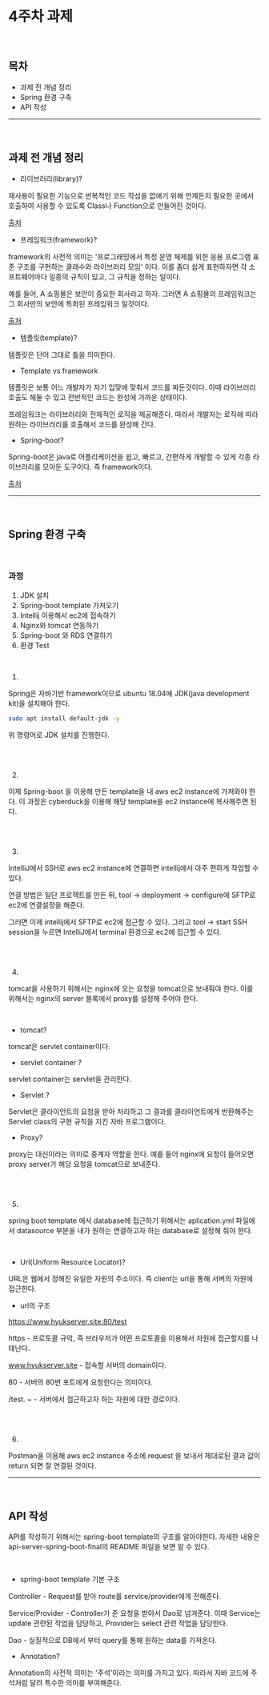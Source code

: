 

# 4주차 과제

<br/>

## 목차

- 과제 전 개념 정리
- Spring 환경 구축
- API 작성

<hr/>

<br/>

## 과제 전 개념 정리

- 라이브러리(library)?

재사용이 필요한 기능으로 반복적인 코드 작성을 없애기 위해 언제든지 필요한 곳에서 호출하여 사용할 수 있도록 Class나 Function으로 만들어진 것이다. 

[출처](https://blog.gaerae.com/2016/11/what-is-library-and-framework-and-architecture-and-platform.html)

- 프레임워크(framework)?

framework의 사전적 의미는 '프로그래밍에서 특정 운영 체제를 위한 응용 프로그램 표준 구조를 구현하는 클래수와 라이브러리 모임' 이다. 이를 좀더 쉽게 표현하자면 각 소프트웨어마다 일종의 규칙이 있고, 그 규칙을 정하는 일이다. 

예를 들어, A 쇼핑몰은 보안이 중요한 회사라고 하자. 그러면 A 쇼핑몰의 프레임워크는 그 회사만의 보안에 특화된 프레임워크 일것이다. 

[출처](https://www.castingn.com/sourcing/kkultip_detail/110)

- 템플릿(template)?

템플릿은 단어 그대로 틀을 의미한다. 

- Template vs framework

템플릿은 보통 어느 개발자가 자기 입맞에 맞춰서 코드를 짜둔것이다. 이때 라이브러리 호출도 해둘 수 있고 전반적인 코드는 완성에 가까운 상태이다.

프레임워크는 라이브러리와 전체적인 로직을 제공해준다. 따라서 개발자는 로직에 따라 원하는 라이브러리를 호출해서 코드를 완성해 간다. 

- Spring-boot?

Spring-boot은 java로 어플리케이션을 쉽고, 빠르고, 간편하게 개발할 수 있게 각종 라이브러리를 모아둔 도구이다. 즉 framework이다. 

[출처](https://abc1211.tistory.com/639)

<hr/>

<br/>

## Spring 환경 구축

<br/>

### 과정

1. JDK 설치
2. Spring-boot template 가져오기
3. Intellij 이용해서 ec2에 접속하기
4. Nginx와 tomcat 연동하기
5. Spring-boot 와 RDS 연결하기 
6. 환경 Test 

<br/>

1.

Spring은 자바기반 framework이므로 ubuntu 18.04에 JDK(java development kit)을 설치해야 한다. 

```bash
sudo apt install default-jdk -y
```

위 명령어로 JDK 설치를 진행한다. 

<br/>

<br/>

2.

이제 Spring-boot 을 이용해 만든 template을 내 aws ec2 instance에 가져와야 한다. 이 과정은 cyberduck을 이용해 해당 template을 ec2 instance에 복사해주면 된다. 

<br/>

<br/>

3.

IntelliJ에서 SSH로 aws ec2 instance에 연결하면 intellij에서 아주 편하게 작업할 수 있다. 

연결 방법은 일단 프로잭트를 만든 뒤, tool -> deployment -> configure에 SFTP로 ec2에 연결설정을 해준다. 

그러면 이제 intellij에서 SFTP로 ec2에 접근할 수 있다. 그리고 tool -> start SSH session을 누르면 IntelliJ에서 terminal 환경으로 ec2에 접근할 수 있다. 

<br/>

<br/>

4.

tomcat을 사용하기 위해서는 nginx에 오는 요청을 tomcat으로 보내줘야 한다. 이를 위해서는 nginx의 server 블록에서 proxy를 설정해 주어야 한다. 

<br/>

- tomcat?

tomcat은 servlet container이다. 

- servlet container ?

servlet container는 servlet을 관리한다.

- Servlet ?

Servlet은 클라이언트의 요청을 받아 처리하고 그 결과를 클라이언트에게 반환해주는 Servlet class의 구현 규칙을 지킨 자바 프로그램이다.  

- Proxy?

proxy는 대신이라는 의미로 중계자 역할을 한다. 예를 들어 nginx에 요청이 들어오면 proxy server가 해당 요청을 tomcat으로 보내준다. 

<br/>

<br/>

5.

spring boot template 에서 database에 접근하기 위해서는 aplication.yml 파일에서 datasource 부분을 내가 원하는 연결하고자 하는 database로 설정해 줘야 한다. 

<br/>

- Url(Uniform Resource Locator)?

URL은 웹에서 정해진 유일한 자원의 주소이다. 즉 client는 url을 통해 서버의 자원에 접근한다. 

- url의 구조

https://www.hyukserver.site:80/test

https - 프로토콜 규악, 즉 브라우저가 어떤 프로토콜을 이용해서 자원에 접근할지를 나태난다.

www.hyukserver.site - 접속할 서버의 domain이다. 

80 - 서버의 80번 포트에게 요청한다는 의미이다. 

/test. ~ - 서버에서 접근하고자 하는 자원에 대한 경로이다. 

<br/>

<br/>

6.

Postman을 이용해 aws ec2 instance 주소에 request 을 보내서 제대로된 결과 값이 return 되면 잘 연결된 것이다. 

<hr/>

<br/>

## API 작성

API를 작성하기 위해서는 spring-boot template의 구조를 알아야한다. 자세한 내용은 api-server-spring-boot-final의 README 파일을 보면 알 수 있다. 

<br/>

- spring-boot template 기본 구조

Controller - Request를 받아 route를 service/provider에게 전해준다.

Service/Provider - Controller가 준 요청을 받아서 Dao로 넘겨준다. 이때 Service는 update 관련된 작업을 담당하고, Provider는 select 관련 작업을 담당한다.

Dao - 실질적으로 DB에서 부터 query를 통해 원하는 data를 가져온다. 

- Annotation?

Annotation의 사전적 의미는 '주석'이라는 의미를 가지고 있다. 따라서 자바 코드에 주석처럼 달려 특수한 의미를 부여해준다. 